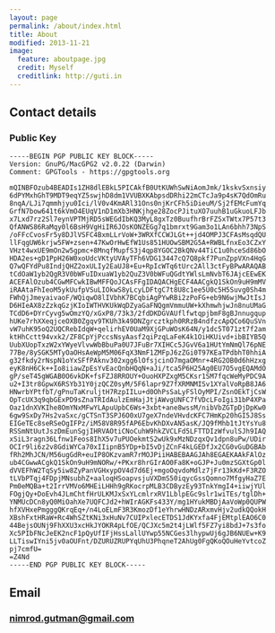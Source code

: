 ```yaml
---
layout: page
permalink: /about/index.html
title: About
modified: 2013-11-21
image:
  feature: aboutpage.jpg
  credit: Myself
  creditlink: http://guti.in
---
```


## Contact details

### Public Key

    -----BEGIN PGP PUBLIC KEY BLOCK-----
    Version: GnuPG/MacGPG2 v2.0.22 (Darwin)
    Comment: GPGTools - https://gpgtools.org

    mQINBFOzub4BEADIs1ZH8dlEBkL5PICAkfB0UtKUWhSwNiAomJmk/1kskvSxnsiy
    6dPYMxhGhT9MDT9eqYZ5swjhD8dm1VVUBXKAbpsdDRhi22mCTcJa9p4sK7QdOmRu
    8nqA/LJi7qmmhjyu0Ici/lV0v4KmARl31Ons0njKrCFh5iDieuM/Sj2fEMcFumYq
    GrfN7bow641t6kVmO4EUqV1nD1mXb3HNKjhge28ZocPJituXO7uuhB1uGkuoLFJb
    x7Lxd7rz2Sl7eynVPTMjRD5sWEGdIbKQ3MyL8gxTz0BuufhrBrFZSxTWtx7P57t3
    QfANWS86RaMqy0l6BsH9VgHiIR6JOsKONZEGg7q1bmrxt9Gam3o1LAn6bhh73NpS
    /oFFcCvosFr5y8DJlVSFC4BxmLLrVoW+3WRXfCCWJLGt++jd4OMPJ3CFAsMsqdQU
    llFqgUW6krjw5FW+zsen+47KwOrHwEfW1Us851HUOwSBM2G5A+RWBLfnxEo3CZxY
    VHzt4wxUE9mOn2w5gpmc+8MnqfMupfS3j4qp8YGOC2BkQNv44TiC1u0hceSd86bO
    HDA2es+gD1PpH26W0xoUdcVKtyUVAyTFh6VDG13447cQ7Q8pkf7PunZppVXn4HqG
    Q7wQFYdPu8IndjQHZ2oxULIy2EaUJ8+Eu+RpIcWTq6tUrc2All3ctFyBPwARAQAB
    tCdOaW1yb2QgR3V0bWFuIDxuaW1yb2QuZ3V0bWFuQGdtYWlsLmNvbT6JAjcEEwEK
    ACEFAlOzub4CGwMFCwkIBwMFFQoJCAsFFgIDAQACHgECF4AACgkQ1SkOn9uH9mMV
    iRAAtaFhIeoM5ykUufpVSuLIOkwS8yLcyLDFtgC7t8U8c1ee5U0c5H5Suvg0Sh4m
    FWhQjJmeyaivaoF/WQiqwO8lIVbhK7BCqbiAgPYwRBi2zPoFG+eb9N6wjMwJtIsJ
    D6HIeAX8zZzkqGzjKIoIWTHVKUkWqDZyaGaFNQgmVmmuUW+kXhmwhjwJn8nuUMaG
    TCdD6+DYrCyvg5wOmzYQ/xGxP8/73k3/2fdDKDGVAUflfwtqpjbmF8gBJnnugqup
    hUKe7rhXXeqjceOXB0Zgqv9TKUh3k49DNZgrcztkph0RRzB4ndfzcApQCo6QuSVn
    vW7uhK95oQ2UQCRebIdqW+qelirhEV0UaM9XjGPuWOsK64N/y1dc5T071zt7f2am
    ktHhCctt94vxk2/ZF8CpYjPccsNsyAasf2qiPzqLaFeK4k1OiHKUivd+ibBIYB5Q
    UubXUopTxzW2xYWyeVlvwWbBbuPa0U7JFuBr7XIHCc5JGvV6a1HUtYmNmQl76pNE
    77Be/8ySGK5MTyOaOHsAeWpM5M06FqX3NmF1ZMFpJ6zZGi0T97KEaTPdbhT0hhiA
    g32fkdy2rNspN1oYxSFfPAknv302xgg6lOfsjcinO7mgaOMnr+4RG2OB0d6hHzxg
    eyK8nH6Ck++Io8iiawZpEsYvEacQnbHQqN+aJi/tca5P6H25Ag0EU7O5vgEQAMdO
    gP/seT45gWGAB0O6vkDK+fsFZJ8RROUY+OuoHXPZxgM5CKsr1SM7fqcWeMyPDC9A
    u2+I3tr8GpwX6RSYb31Y0jzQCZ0syM/5F6lapr9Z7fXRMNMISv1XYalVoRpB8JA6
    HNwrbYPtfbT/gPnuTaKruljtH7RzpIILu+d0OhPsSaLyFSlOyMPI/ZsnOEkTjCsW
    OpTcUX3q9qbGExPD9sZnaTRIdAulzEmHajJtjAWvgUNFC7fVDcLFoIgi31bP4XPa
    Oaz1dnXVKIhe8OmYNxMFwYLApuUpbC6Ws+3xbt+ane8wssM/nibVbZGTpDjDpKw0
    6gw9SxDy7Hs2vaSxc/gCTSnT3SPJ6O0xU7geX7ndeVHvdcKFC7HmKp20hGI5J8Ss
    EIGeTEc8seRSeOgIFPz/iM58V8R95fAP6EbvKhDXvAN5asK/JQ9fMhb1tJtYsYu8
    RSSmNtUutJszDmEunSgjIHRVAOtiCNoCuhW9hkZVCLFd5LFTTDIzWfvulSJh9IAQ
    xSiL3ragn36Lfnw1Feos8IhX5v7uPUOekmtS2wUk9xMzNDzqxQv1dpn8uPw/UDir
    OCIr9li6z2v8GdiWYCa70xIIipnB5YDp+bI5vDjZCnF4kLGEDfJx2CG0vGuDGBAb
    fRh2MhJCN/M56ugGdR+euIP8OKzvamR7rMOJPiiHABEBAAGJAh8EGAEKAAkFAlOz
    ub4CGwwACgkQ1SkOn9uH9mNORw/+PKxr8hrGIrAO0Fa8K+oGJP+Ju0mzSGXtGp0l
    dVVEFhW2TqSy5iw8ZyPanVGHxypOV4d7d6Ej+mgoOqvdoMdlz7jFr13kKd+F3RZO
    tLVbPTqj4FDpjMNsubhZ+aaloqHSoapvsjuVXDmS50iqycGssQomno7MfgyHaZ7E
    Pm0eMQBa+t2IrrVMVo6MHEiLHHh9gRKocrpMLB3CDByzEy93TnkYmgI4+iiwjYUl
    FOgjQy+DoEvh4JLmChtfHrULKMJxSxYLcmlrxRV1LblpEGc9slr1wiTEs/tglDh+
    YNMUcDCn8yQ0MiOahXe7UQFCJd2+hWIrAGKFs433Y/mg1HYukMBDjAaVoWp0QUPW
    hfXVHxePmgggQKrqEq+/n4LoELmF3R3KmozDf1eYhrwHNDzARxmvHjv2udkQQokH
    XBshFxtHRaW+Rc4WhSZtKNi3xHuNv7CUIPxlecETDS1JdKYxfa4FjEMtplEAO6C0
    44BejsOUNj9FhXXU3xcHkJYOKR4pLfOE/QCJXc5m2t4jLWlf5FZ7yi8bdJ+7s3fo
    Xc5PIbFNcJeEK2ncF1pQyUfIFjHssLallUYwp55NCGes3lhypwUj6gJB6NUEw+K9
    LLTiswIYni5jv0aOUFnt/DZURUZRUPYqUhU3PhqneT2AhUg0FgQKoQOuHeYvtcoZ
    pj7cmfU=
    =Z4Nd
    -----END PGP PUBLIC KEY BLOCK-----
    
## Email

### nimrod.gutman@gmail.com
